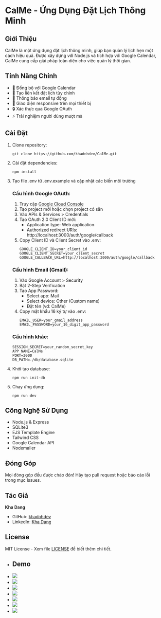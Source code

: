 # CalMe - Ứng Dụng Đặt Lịch Thông Minh

## Giới Thiệu

CalMe là một ứng dụng đặt lịch thông minh, giúp bạn quản lý lịch hẹn một cách hiệu quả. Được xây dựng với Node.js và tích hợp với Google Calendar, CalMe cung cấp giải pháp toàn diện cho việc quản lý thời gian.

## Tính Năng Chính

- 📅 Đồng bộ với Google Calendar
- 🔗 Tạo liên kết đặt lịch tùy chỉnh
- 📧 Thông báo email tự động
- 📱 Giao diện responsive trên mọi thiết bị
- 🔒 Xác thực qua Google OAuth
- ⚡ Trải nghiệm người dùng mượt mà

## Cài Đặt

1. Clone repository:
   ```
   git clone https://github.com/khadnhdev/CalMe.git
   ```

2. Cài đặt dependencies:
   ```
   npm install
   ```

3. Tạo file .env từ .env.example và cập nhật các biến môi trường

    ### Cấu hình Google OAuth:
    1. Truy cập [Google Cloud Console](https://console.cloud.google.com)
    2. Tạo project mới hoặc chọn project có sẵn
    3. Vào APIs & Services > Credentials
    4. Tạo OAuth 2.0 Client ID mới:
       - Application type: Web application
       - Authorized redirect URIs: http://localhost:3000/auth/google/callback
    5. Copy Client ID và Client Secret vào .env:
       ```
       GOOGLE_CLIENT_ID=your_client_id
       GOOGLE_CLIENT_SECRET=your_client_secret
       GOOGLE_CALLBACK_URL=http://localhost:3000/auth/google/callback
       ```

    ### Cấu hình Email (Gmail):
    1. Vào Google Account > Security
    2. Bật 2-Step Verification
    3. Tạo App Password:
       - Select app: Mail
       - Select device: Other (Custom name)
       - Đặt tên (vd: CalMe)
    4. Copy mật khẩu 16 ký tự vào .env:
       ```
       EMAIL_USER=your_gmail_address
       EMAIL_PASSWORD=your_16_digit_app_password
       ```

    ### Cấu hình khác:
    ```
    SESSION_SECRET=your_random_secret_key
    APP_NAME=CalMe
    PORT=3000
    DB_PATH=./db/database.sqlite
    ```

4. Khởi tạo database:
   ```
   npm run init-db
   ```

5. Chạy ứng dụng:
   ```
   npm run dev
   ```

## Công Nghệ Sử Dụng

- Node.js & Express
- SQLite3
- EJS Template Engine
- Tailwind CSS
- Google Calendar API
- Nodemailer

## Đóng Góp

Mọi đóng góp đều được chào đón! Hãy tạo pull request hoặc báo cáo lỗi trong mục Issues.

## Tác Giả

**Kha Dang**
- GitHub: [khadnhdev](https://github.com/khadnhdev)
- LinkedIn: [Kha Dang](https://www.linkedin.com/in/khadnh)

## License

MIT License - Xem file [LICENSE](LICENSE) để biết thêm chi tiết. 


+ ## Demo
+ ![](https://i.ibb.co/pZdyyx1/2024-12-13-222938.png)
+ ![](https://i.ibb.co/w4kmS0k/2024-12-13-222756.png)
+ ![](https://i.ibb.co/RDQmZ6m/2024-12-13-223150.png)
+ ![](https://i.ibb.co/vmNLzfd/2024-12-13-223133.png)
+ ![](https://i.ibb.co/x6qbQ5k/2024-12-13-223019.png)
+ ![](https://i.ibb.co/nm28h7v/2024-12-13-223002.png)
+ ![](https://i.ibb.co/1sbnbHF/2024-12-13-223516.png)

